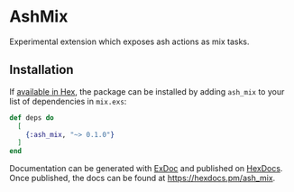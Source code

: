 # AshMix

Experimental extension which exposes ash actions as mix tasks.

## Installation

If [available in Hex](https://hex.pm/docs/publish), the package can be installed
by adding `ash_mix` to your list of dependencies in `mix.exs`:

```elixir
def deps do
  [
    {:ash_mix, "~> 0.1.0"}
  ]
end
```

Documentation can be generated with [ExDoc](https://github.com/elixir-lang/ex_doc)
and published on [HexDocs](https://hexdocs.pm). Once published, the docs can
be found at <https://hexdocs.pm/ash_mix>.

